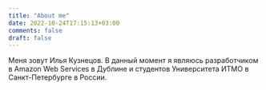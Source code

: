 ```yaml
---
title: "About me"
date: 2022-10-24T17:15:13+03:00
comments: false
draft: false
---
```

Меня зовут Илья Кузнецов. В данный момент я являюсь разработчиком в Amazon Web Services в Дублине и студентов Университета ИТМО в Санкт-Петербурге в России.

